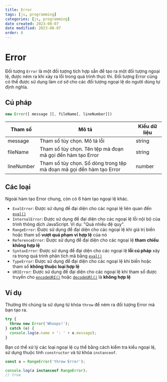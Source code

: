 ```yaml
---
title: Error
tags: [js, programming]
categories: [js, programming]
date created: 2023-08-07
date modified: 2023-08-07
order: 8
---
```


# Error

Đối tượng `Error` là một đối tượng tích hợp sẵn để tạo ra một đối tượng ngoại lệ, được ném ra khi xảy ra lỗi trong quá trình thực thi. Đối tượng Error cũng có thể được sử dụng làm cơ sở cho các đối tượng ngoại lệ do người dùng tự định nghĩa.

## Cú pháp

```js
new Error([ message ][, fileName[, lineNumber]])
```

| Tham số     | Mô tả                                                         | Kiểu dữ liệu |
| ----------- | ------------------------------------------------------------ | ------------ |
| message     | Tham số tùy chọn. Mô tả lỗi                                    | string       |
| fileName    | Tham số tùy chọn. Tên tệp mà đoạn mã gọi đến hàm tạo Error      | string       |
| lineNumber  | Tham số tùy chọn. Số dòng trong tệp mà đoạn mã gọi đến hàm tạo Error | number       |

## Các loại

Ngoài hàm tạo Error chung, còn có 6 hàm tạo ngoại lệ khác.

- `EvalError`: Được sử dụng để đại diện cho các ngoại lệ liên quan đến [`eval()`](https://developer.mozilla.org/en-US/docs/Web/JavaScript/Reference/Global_Objects/eval)
- `InternalError`: Được sử dụng để đại diện cho các ngoại lệ lỗi nội bộ của trình thông dịch JavaScript. Ví dụ: "Quá nhiều đệ quy".
- `RangeError`: Được sử dụng để đại diện cho các ngoại lệ khi giá trị biến hoặc tham số **vượt quá phạm vi hợp lệ** của nó
- `ReferenceError`: Được sử dụng để đại diện cho các ngoại lệ **tham chiếu không hợp lệ**
- `SyntaxError`: Được sử dụng để đại diện cho các ngoại lệ **lỗi cú pháp** xảy ra trong quá trình phân tích mã bằng [`eval()`](https://developer.mozilla.org/en-US/docs/Web/JavaScript/Reference/Global_Objects/eval)
- `TypeError`: Được sử dụng để đại diện cho các ngoại lệ khi biến hoặc tham số **không thuộc loại hợp lệ**
- `URIError`: Được sử dụng để đại diện cho các ngoại lệ khi tham số được truyền cho [`encodeURI()`](https://developer.mozilla.org/en-US/docs/Web/JavaScript/Reference/Global_Objects/encodeURI) hoặc [`decodeURl()`](https://developer.mozilla.org/en-US/docs/Web/JavaScript/Reference/Global_Objects/decodeURI) là **không hợp lệ**

## Ví dụ

Thường thì chúng ta sử dụng từ khóa `throw` để ném ra đối tượng Error mà bạn tạo ra.

```js
try {
  throw new Error('Whoops!');
} catch (e) {
  console.log(e.name + ': ' + e.message);
}
```

Bạn có thể xử lý các loại ngoại lệ cụ thể bằng cách kiểm tra kiểu ngoại lệ, sử dụng thuộc tính `constructor` và từ khóa `instanceof`.

```js
const a = RangeError('throw Error');

console.log(a instanceof RangeError);
// true
```
